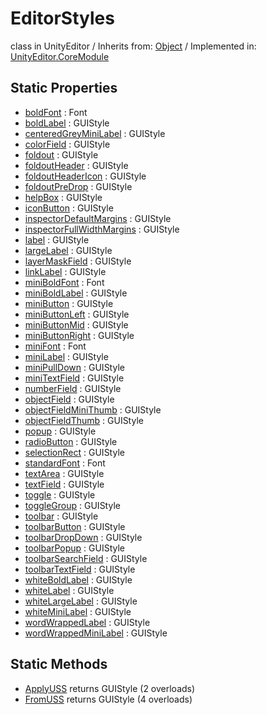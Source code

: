 # EditorStyles
class in UnityEditor
 / Inherits from: <a href="https://docs.unity3d.com/6000.0/Documentation/ScriptReference/Object.html">Object</a> / Implemented in: <a href="https://docs.unity3d.com/6000.0/Documentation/ScriptReference/UnityEditor.CoreModule.html">UnityEditor.CoreModule</a>
## Static Properties
- <a href="https://docs.unity3d.com/6000.0/Documentation/ScriptReference/EditorStyles-boldFont.html">boldFont</a> : Font
- <a href="https://docs.unity3d.com/6000.0/Documentation/ScriptReference/EditorStyles-boldLabel.html">boldLabel</a> : GUIStyle
- <a href="https://docs.unity3d.com/6000.0/Documentation/ScriptReference/EditorStyles-centeredGreyMiniLabel.html">centeredGreyMiniLabel</a> : GUIStyle
- <a href="https://docs.unity3d.com/6000.0/Documentation/ScriptReference/EditorStyles-colorField.html">colorField</a> : GUIStyle
- <a href="https://docs.unity3d.com/6000.0/Documentation/ScriptReference/EditorStyles-foldout.html">foldout</a> : GUIStyle
- <a href="https://docs.unity3d.com/6000.0/Documentation/ScriptReference/EditorStyles-foldoutHeader.html">foldoutHeader</a> : GUIStyle
- <a href="https://docs.unity3d.com/6000.0/Documentation/ScriptReference/EditorStyles-foldoutHeaderIcon.html">foldoutHeaderIcon</a> : GUIStyle
- <a href="https://docs.unity3d.com/6000.0/Documentation/ScriptReference/EditorStyles-foldoutPreDrop.html">foldoutPreDrop</a> : GUIStyle
- <a href="https://docs.unity3d.com/6000.0/Documentation/ScriptReference/EditorStyles-helpBox.html">helpBox</a> : GUIStyle
- <a href="https://docs.unity3d.com/6000.0/Documentation/ScriptReference/EditorStyles-iconButton.html">iconButton</a> : GUIStyle
- <a href="https://docs.unity3d.com/6000.0/Documentation/ScriptReference/EditorStyles-inspectorDefaultMargins.html">inspectorDefaultMargins</a> : GUIStyle
- <a href="https://docs.unity3d.com/6000.0/Documentation/ScriptReference/EditorStyles-inspectorFullWidthMargins.html">inspectorFullWidthMargins</a> : GUIStyle
- <a href="https://docs.unity3d.com/6000.0/Documentation/ScriptReference/EditorStyles-label.html">label</a> : GUIStyle
- <a href="https://docs.unity3d.com/6000.0/Documentation/ScriptReference/EditorStyles-largeLabel.html">largeLabel</a> : GUIStyle
- <a href="https://docs.unity3d.com/6000.0/Documentation/ScriptReference/EditorStyles-layerMaskField.html">layerMaskField</a> : GUIStyle
- <a href="https://docs.unity3d.com/6000.0/Documentation/ScriptReference/EditorStyles-linkLabel.html">linkLabel</a> : GUIStyle
- <a href="https://docs.unity3d.com/6000.0/Documentation/ScriptReference/EditorStyles-miniBoldFont.html">miniBoldFont</a> : Font
- <a href="https://docs.unity3d.com/6000.0/Documentation/ScriptReference/EditorStyles-miniBoldLabel.html">miniBoldLabel</a> : GUIStyle
- <a href="https://docs.unity3d.com/6000.0/Documentation/ScriptReference/EditorStyles-miniButton.html">miniButton</a> : GUIStyle
- <a href="https://docs.unity3d.com/6000.0/Documentation/ScriptReference/EditorStyles-miniButtonLeft.html">miniButtonLeft</a> : GUIStyle
- <a href="https://docs.unity3d.com/6000.0/Documentation/ScriptReference/EditorStyles-miniButtonMid.html">miniButtonMid</a> : GUIStyle
- <a href="https://docs.unity3d.com/6000.0/Documentation/ScriptReference/EditorStyles-miniButtonRight.html">miniButtonRight</a> : GUIStyle
- <a href="https://docs.unity3d.com/6000.0/Documentation/ScriptReference/EditorStyles-miniFont.html">miniFont</a> : Font
- <a href="https://docs.unity3d.com/6000.0/Documentation/ScriptReference/EditorStyles-miniLabel.html">miniLabel</a> : GUIStyle
- <a href="https://docs.unity3d.com/6000.0/Documentation/ScriptReference/EditorStyles-miniPullDown.html">miniPullDown</a> : GUIStyle
- <a href="https://docs.unity3d.com/6000.0/Documentation/ScriptReference/EditorStyles-miniTextField.html">miniTextField</a> : GUIStyle
- <a href="https://docs.unity3d.com/6000.0/Documentation/ScriptReference/EditorStyles-numberField.html">numberField</a> : GUIStyle
- <a href="https://docs.unity3d.com/6000.0/Documentation/ScriptReference/EditorStyles-objectField.html">objectField</a> : GUIStyle
- <a href="https://docs.unity3d.com/6000.0/Documentation/ScriptReference/EditorStyles-objectFieldMiniThumb.html">objectFieldMiniThumb</a> : GUIStyle
- <a href="https://docs.unity3d.com/6000.0/Documentation/ScriptReference/EditorStyles-objectFieldThumb.html">objectFieldThumb</a> : GUIStyle
- <a href="https://docs.unity3d.com/6000.0/Documentation/ScriptReference/EditorStyles-popup.html">popup</a> : GUIStyle
- <a href="https://docs.unity3d.com/6000.0/Documentation/ScriptReference/EditorStyles-radioButton.html">radioButton</a> : GUIStyle
- <a href="https://docs.unity3d.com/6000.0/Documentation/ScriptReference/EditorStyles-selectionRect.html">selectionRect</a> : GUIStyle
- <a href="https://docs.unity3d.com/6000.0/Documentation/ScriptReference/EditorStyles-standardFont.html">standardFont</a> : Font
- <a href="https://docs.unity3d.com/6000.0/Documentation/ScriptReference/EditorStyles-textArea.html">textArea</a> : GUIStyle
- <a href="https://docs.unity3d.com/6000.0/Documentation/ScriptReference/EditorStyles-textField.html">textField</a> : GUIStyle
- <a href="https://docs.unity3d.com/6000.0/Documentation/ScriptReference/EditorStyles-toggle.html">toggle</a> : GUIStyle
- <a href="https://docs.unity3d.com/6000.0/Documentation/ScriptReference/EditorStyles-toggleGroup.html">toggleGroup</a> : GUIStyle
- <a href="https://docs.unity3d.com/6000.0/Documentation/ScriptReference/EditorStyles-toolbar.html">toolbar</a> : GUIStyle
- <a href="https://docs.unity3d.com/6000.0/Documentation/ScriptReference/EditorStyles-toolbarButton.html">toolbarButton</a> : GUIStyle
- <a href="https://docs.unity3d.com/6000.0/Documentation/ScriptReference/EditorStyles-toolbarDropDown.html">toolbarDropDown</a> : GUIStyle
- <a href="https://docs.unity3d.com/6000.0/Documentation/ScriptReference/EditorStyles-toolbarPopup.html">toolbarPopup</a> : GUIStyle
- <a href="https://docs.unity3d.com/6000.0/Documentation/ScriptReference/EditorStyles-toolbarSearchField.html">toolbarSearchField</a> : GUIStyle
- <a href="https://docs.unity3d.com/6000.0/Documentation/ScriptReference/EditorStyles-toolbarTextField.html">toolbarTextField</a> : GUIStyle
- <a href="https://docs.unity3d.com/6000.0/Documentation/ScriptReference/EditorStyles-whiteBoldLabel.html">whiteBoldLabel</a> : GUIStyle
- <a href="https://docs.unity3d.com/6000.0/Documentation/ScriptReference/EditorStyles-whiteLabel.html">whiteLabel</a> : GUIStyle
- <a href="https://docs.unity3d.com/6000.0/Documentation/ScriptReference/EditorStyles-whiteLargeLabel.html">whiteLargeLabel</a> : GUIStyle
- <a href="https://docs.unity3d.com/6000.0/Documentation/ScriptReference/EditorStyles-whiteMiniLabel.html">whiteMiniLabel</a> : GUIStyle
- <a href="https://docs.unity3d.com/6000.0/Documentation/ScriptReference/EditorStyles-wordWrappedLabel.html">wordWrappedLabel</a> : GUIStyle
- <a href="https://docs.unity3d.com/6000.0/Documentation/ScriptReference/EditorStyles-wordWrappedMiniLabel.html">wordWrappedMiniLabel</a> : GUIStyle
## Static Methods
- <a href="https://docs.unity3d.com/6000.0/Documentation/ScriptReference/EditorStyles.ApplyUSS.html">ApplyUSS</a> returns GUIStyle (2 overloads)
- <a href="https://docs.unity3d.com/6000.0/Documentation/ScriptReference/EditorStyles.FromUSS.html">FromUSS</a> returns GUIStyle (4 overloads)
